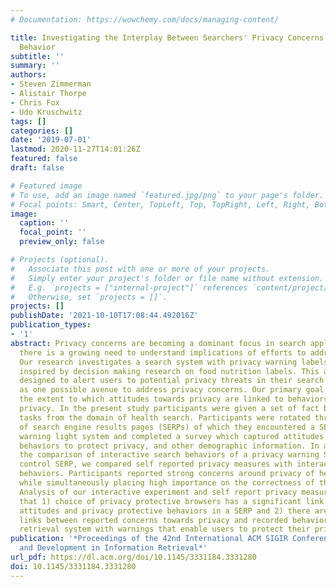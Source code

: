 ```yaml
---
# Documentation: https://wowchemy.com/docs/managing-content/

title: Investigating the Interplay Between Searchers' Privacy Concerns and Their Search
  Behavior
subtitle: ''
summary: ''
authors:
- Steven Zimmerman
- Alistair Thorpe
- Chris Fox
- Udo Kruschwitz
tags: []
categories: []
date: '2019-07-01'
lastmod: 2020-11-27T14:01:26Z
featured: false
draft: false

# Featured image
# To use, add an image named `featured.jpg/png` to your page's folder.
# Focal points: Smart, Center, TopLeft, Top, TopRight, Left, Right, BottomLeft, Bottom, BottomRight.
image:
  caption: ''
  focal_point: ''
  preview_only: false

# Projects (optional).
#   Associate this post with one or more of your projects.
#   Simply enter your project's folder or file name without extension.
#   E.g. `projects = ["internal-project"]` references `content/project/deep-learning/index.md`.
#   Otherwise, set `projects = []`.
projects: []
publishDate: '2021-10-10T17:08:44.492016Z'
publication_types:
- '1'
abstract: Privacy concerns are becoming a dominant focus in search applications, thus
  there is a growing need to understand implications of efforts to address these concerns.
  Our research investigates a search system with privacy warning labels, an approach
  inspired by decision making research on food nutrition labels. This approach is
  designed to alert users to potential privacy threats in their search for information
  as one possible avenue to address privacy concerns. Our primary goal was to understand
  the extent to which attitudes towards privacy are linked to behaviors that protect
  privacy. In the present study participants were given a set of fact based decision
  tasks from the domain of health search. Participants were rotated through variations
  of search engine results pages (SERPs) of which they encountered a SERP with a privacy
  warning light system and completed a survey which captured attitudes towards privacy,
  behaviors to protect privacy, and other demographic information. In addition to
  the comparison of interactive search behaviors of a privacy warning SERP with a
  control SERP, we compared self reported privacy measures with interactive search
  behaviors. Participants reported strong concerns around privacy of health information
  while simultaneously placing high importance on the correctness of this information.
  Analysis of our interactive experiment and self report privacy measures indicate
  that 1) choice of privacy protective browsers has a significant link to privacy
  attitudes and privacy protective behaviors in a SERP and 2) there are no significant
  links between reported concerns towards privacy and recorded behavior in an information
  retrieval system with warnings that enable users to protect their privacy.
publication: '*Proceedings of the 42nd International ACM SIGIR Conference on Research
  and Development in Information Retrieval*'
url_pdf: https://dl.acm.org/doi/10.1145/3331184.3331280
doi: 10.1145/3331184.3331280
---
```

